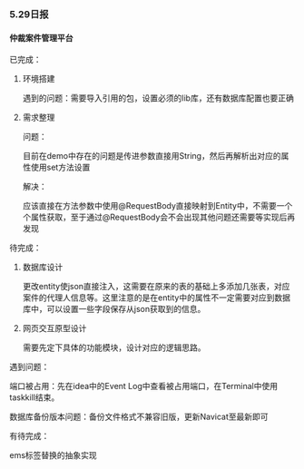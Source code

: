 ### 5.29日报

#### 仲裁案件管理平台

已完成：

1. 环境搭建

   遇到的问题：需要导入引用的包，设置必须的lib库，还有数据库配置也要正确

2. 需求整理

   问题：

   目前在demo中存在的问题是传进参数直接用String，然后再解析出对应的属性使用set方法设置

   解决：

   应该直接在方法参数中使用@RequestBody直接映射到Entity中，不需要一个个属性获取，至于通过@RequestBody会不会出现其他问题还需要等实现后再发现

待完成：

1. 数据库设计

   更改entity使json直接注入，这需要在原来的表的基础上多添加几张表，对应案件的代理人信息等。这里注意的是在entity中的属性不一定需要对应到数据库中，可以设置一些字段保存从json获取到的信息。

2. 网页交互原型设计

   需要先定下具体的功能模块，设计对应的逻辑思路。

遇到问题：

端口被占用：先在idea中的Event Log中查看被占用端口，在Terminal中使用taskkill结束。

数据库备份版本问题：备份文件格式不兼容旧版，更新Navicat至最新即可

有待完成：

ems标签替换的抽象实现